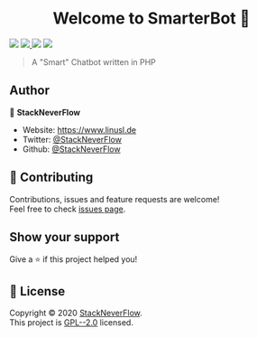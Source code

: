 <h1 align="center">Welcome to SmarterBot 👋</h1>
<p>
  <img src="https://img.shields.io/badge/version-1.1-blue.svg" />
  <a href="https://github.com/StackNeverFlow/SmarterBot/blob/master/LICENSE" target="_blank">
    <img src="https://img.shields.io/badge/License-GPL--2.0-yellow.svg" />
  </a>
  <img src="https://img.shields.io/maintenance/yes/2020">
  <a href="https://twitter.com/StackNeverFlow" target="_blank">
    <img src="https://img.shields.io/twitter/follow/StackNeverFlow?label=Twitter&style=social" />
  </a>
</p>

> A &#34;Smart&#34; Chatbot written in PHP

## Author

👤 **StackNeverFlow**

- Website: https://www.linusl.de
- Twitter: [@StackNeverFlow](https://twitter.com/StackNeverFlow)
- Github: [@StackNeverFlow](https://github.com/StackNeverFlow)

## 🤝 Contributing

Contributions, issues and feature requests are welcome!<br />Feel free to check [issues page](https://github.com/StackNeverFlow/SmarterBot/issues).

## Show your support

Give a ⭐️ if this project helped you!

## 📝 License

Copyright © 2020 [StackNeverFlow](https://github.com/StackNeverFlow).<br />
This project is [GPL--2.0](https://github.com/StackNeverFlow/SmarterBot/blob/master/LICENSE) licensed.
